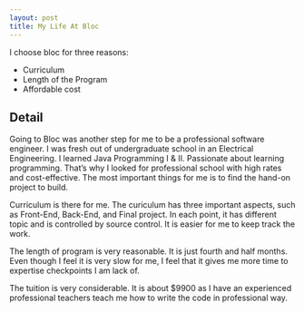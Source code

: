 ```yaml
---
layout: post
title: My Life At Bloc
---
```


I choose bloc for three reasons:


* Curriculum
* Length of the Program
* Affordable cost

## Detail

Going to Bloc was another step for me to be a professional software engineer. I was fresh out of undergraduate school in an Electrical Engineering. I learned Java Programming I & II. Passionate about learning programming. That’s why I looked for professional school with high rates and cost-effective. The most important things for me is to find the hand-on project to build.

Curriculum is there for me. The curiculum has three important aspects, such as Front-End, Back-End, and Final project. In each point, it has different topic and is controlled by source control. It is easier for me to keep track the work.

The length of program is very reasonable. It is just fourth and half months. Even though I feel it is very slow for me, I feel that it gives me more time to expertise checkpoints I am lack of.

The tuition is very considerable. It is about $9900 as I have  an experienced professional teachers teach me how to write the code in professional way.







 
